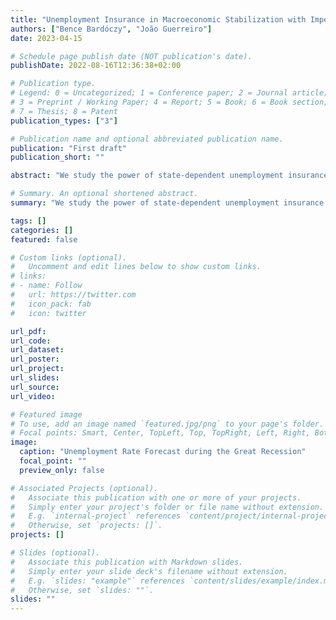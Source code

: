 ```yaml
---
title: "Unemployment Insurance in Macroeconomic Stabilization with Imperfect Expectations"
authors: ["Bence Bardóczy", "João Guerreiro"]
date: 2023-04-15

# Schedule page publish date (NOT publication's date).
publishDate: 2022-08-16T12:36:38+02:00

# Publication type.
# Legend: 0 = Uncategorized; 1 = Conference paper; 2 = Journal article;
# 3 = Preprint / Working Paper; 4 = Report; 5 = Book; 6 = Book section;
# 7 = Thesis; 8 = Patent
publication_types: ["3"]

# Publication name and optional abbreviated publication name.
publication: "First draft"
publication_short: ""

abstract: "We study the power of state-dependent unemployment insurance (UI) to stabilize short-run fluctuations, allowing for arbitrary deviations from full information and rational expectations. Expectations are critical because higher UI generosity raises consumption, to a large extent, by lowering precautionary savings. If UI generosity is indexed to the unemployment rate, households must forecast the unemployment rate to anticipate the policy stance. We estimate unemployment expectations in response to identified aggregate shocks. We quantify the consequences of these imperfect expectations through the lens of a Heterogeneous Agent New Keynesian model. First, we work directly with the estimated forecast errors. Our methodological contribution is to use the non-parametric history of forecast errors and forecast revisions to solve dynamic decisions of optimizing agents. By doing so, we sidestep the need to choose a particular model of belief formation. The estimated model implies that imperfect anticipation substantially affects the stimulative power of UI extensions. Second, we compare alternative ways of implementing UI policies. To run counterfactuals, we estimate a structural model of belief formation. We show that a combination of noisy information and diagnostic expectations fits the data best among a large set of popular alternatives. A UI extension that is announced directly is more stimulative in the very short run than one that is indexed to the unemployment rate."

# Summary. An optional shortened abstract.
summary: "We study the power of state-dependent unemployment insurance (UI) to stabilize short-run fluctuations, allowing for arbitrary deviations from full information and rational expectations."

tags: []
categories: []
featured: false

# Custom links (optional).
#   Uncomment and edit lines below to show custom links.
# links:
# - name: Follow
#   url: https://twitter.com
#   icon_pack: fab
#   icon: twitter

url_pdf:
url_code:
url_dataset:
url_poster:
url_project:
url_slides:
url_source:
url_video:

# Featured image
# To use, add an image named `featured.jpg/png` to your page's folder. 
# Focal points: Smart, Center, TopLeft, Top, TopRight, Left, Right, BottomLeft, Bottom, BottomRight.
image:
  caption: "Unemployment Rate Forecast during the Great Recession"
  focal_point: ""
  preview_only: false

# Associated Projects (optional).
#   Associate this publication with one or more of your projects.
#   Simply enter your project's folder or file name without extension.
#   E.g. `internal-project` references `content/project/internal-project/index.md`.
#   Otherwise, set `projects: []`.
projects: []

# Slides (optional).
#   Associate this publication with Markdown slides.
#   Simply enter your slide deck's filename without extension.
#   E.g. `slides: "example"` references `content/slides/example/index.md`.
#   Otherwise, set `slides: ""`.
slides: ""
---
```

